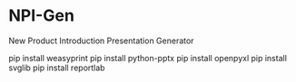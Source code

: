 # NPI-Gen
New Product Introduction Presentation Generator

pip install weasyprint
pip install python-pptx
pip install openpyxl
pip install svglib
pip install reportlab
